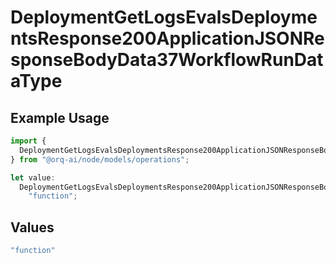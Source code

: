 # DeploymentGetLogsEvalsDeploymentsResponse200ApplicationJSONResponseBodyData37WorkflowRunDataType

## Example Usage

```typescript
import {
  DeploymentGetLogsEvalsDeploymentsResponse200ApplicationJSONResponseBodyData37WorkflowRunDataType,
} from "@orq-ai/node/models/operations";

let value:
  DeploymentGetLogsEvalsDeploymentsResponse200ApplicationJSONResponseBodyData37WorkflowRunDataType =
    "function";
```

## Values

```typescript
"function"
```